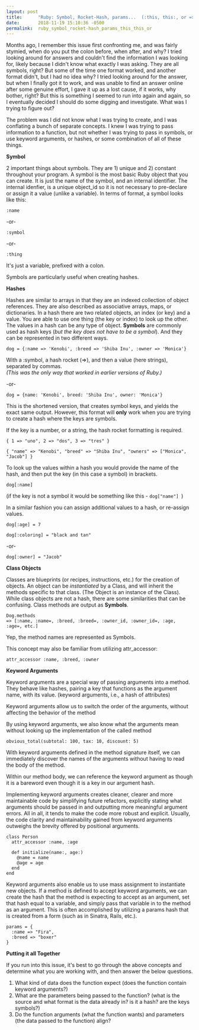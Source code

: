 ```yaml
---
layout: post
title:      "Ruby: Symbol, Rocket-Hash, params...  (:this, this:, or =>)??"
date:       2018-11-19 15:10:36 -0500
permalink:  ruby_symbol_rocket-hash_params_this_this_or
---
```




Months ago, I remember this issue first confronting me, and was fairly stymied, when do you put the colon before, when after, and why?  I tried looking around for answers and couldn't find the information I was looking for, likely because I didn't know what exactly I was asking.  They are all symbols, right? But some of the time one format worked, and another format didn't, but I had no idea why?  I tried looking around for the answer, but when I finally got it to work, and was unable to find an answer online after some genuine effort, I gave it up as a lost cause, if it works, why bother, right?  But this is something I seemed to run into again and again, so I eventually decided I should do some digging and investigate.  What was I trying to figure out?

The problem was I did not know what I was trying to create, and I was conflating a bunch of separate concepts.  I knew I was trying to pass information to a function, but not whether I was trying to pass in symbols, or use keyword arguments, or hashes, or some combination of all of these things.

**Symbol**

2 important things about symbols.  They are 1) unique and 2) constant throughout your program.  A symbol is the most basic Ruby object that you can create.  It is just the name of the symbol, and an internal identifier.  The internal idenfier, is a unique object_id so it is not necessary to pre-declare or assign it a value (unlike a variable).  In terms of format, a symbol looks like this:

```
:name
```
-or-
```
:symbol
```
-or-
```
:thing
```

It's just a variable, prefixed with a colon.

Symbols are particularly useful when creating hashes.

**Hashes**

Hashes are similar to arrays in that they are an indexed collection of object references.  They are also described as associative arrays, maps, or dictionaries.  In a hash there are two related objects, an index (or key) and a value.  You are able to use one thing (the key or index) to look up the other.  The values in a hash can be any type of object.  **Symbols** are commonly used as hash keys (*but the key does not have to be a symbol*).  And they can be represented in two different ways.


```
dog = {:name => 'Kenobi', :breed => 'Shiba Inu', :owner => 'Monica'}
```
With a :symbol, a hash rocket (=>), and then a value (here strings), separated by commas.  
*(This was the only way that worked in earlier versions of Ruby.)*

-or-

```
dog = {name: 'Kenobi', breed: 'Shiba Inu', owner: 'Monica'} 
```
This is the shortened version, that creates symbol keys, and yields the exact same output.  However, this format will **only** work when you are trying to create a hash where the keys are symbols.  

If the key is a number, or a string, the hash rocket formatting is required.
```
{ 1 => "uno", 2 => "dos", 3 => "tres" }
```
```
{ "name" => "Kenobi", "breed" => "Shiba Inu", "owners" => ["Monica", "Jacob"] }
```

To look up the values within a hash you would provide the name of the hash, and then put the key (in this case a symbol) in brackets.

```
dog[:name]
```
(if the key is not a symbol it would be something like this - `dog["name"] `)

In a similar fashion you can assign additional values to a hash, or re-assign values.
```
dog[:age] = 7
```
```
dog[:coloring] = "black and tan"
```
-or-
```
dog[:owner] = "Jacob"
```


**Class Objects**

Classes are blueprints (or recipes, instructions, etc.) for the creation of objects.  An object can be *instantiated* by a Class, and will inherit the methods specific to that class.  (The Object is an instance of the Class).  While class objects are not a hash, there are some similarities that can be confusing.  Class methods are output as **Symbols**.

```
Dog.methods
=> [:name, :name=, :breed, :breed=, :owner_id, :owner_id=, :age,  :age=, etc.]
```
Yep, the method names are represented as Symbols.

This concept may also be familiar from utilizing attr_accessor:
```
attr_accessor :name, :breed, :owner
```


**Keyword Arguments**

Keyword arguments are a special way of passing arguments into a method. They behave like hashes, pairing a key that functions as the argument name, with its value.  (keyword arguments, i.e., a hash of attributes)

Keyword arguments allow us to switch the order of the arguments, without affecting the behavior of the method

By using keyword arguments, we also know what the arguments mean without looking up the implementation of the called method
```
obvious_total(subtotal: 100, tax: 10, discount: 5)
```
With keyword arguments defined in the method signature itself, we can immediately discover the names of the arguments without having to read the body of the method.

Within our method body, we can reference the keyword argument as though it is a bareword even though it is a key in our argument hash. 

Implementing keyword arguments creates cleaner, clearer and more maintainable code by simplifying future refactors, explicitly stating what arguments should be passed in and outputting more meaningful argument errors.  All in all, it tends to make the code more robust and explicit.  Usually, the code clarity and maintainability gained from keyword arguments outweighs the brevity offered by positional arguments.


```
class Person
  attr_accessor :name, :age

  def initialize(name:, age:)
    @name = name
    @age = age
  end
end
```


Keyword arguments also enable us to use mass assignment to instantiate new objects. If a method is defined to accept keyword arguments, we can create the hash that the method is expecting to accept as an argument, set that hash equal to a variable, and simply pass that variable in to the method as an argument.  This is often accomplished by utilizing a params hash that is created from a form (such as in Sinatra, Rails, etc.).

```
params = {
  :name => "Fira",
  :breed => "boxer"
}
```

**Putting it all Together**

If you run into this issue, it's best to go through the above concepts and determine what you are working with, and then answer the below questions.

1. What kind of data does the function expect (does the function contain keyword arguments?)
2. What are the parameters being passed to the function?  (what is the source and what format is the data already in? is it a hash? are the keys symbols?)
3. Do the function arguments (what the function wants) and parameters (the data passed to the function) align?

